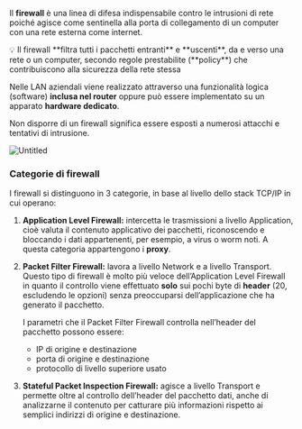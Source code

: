 Il **firewall** è una linea di difesa indispensabile contro le intrusioni di rete poiché agisce come sentinella alla porta di collegamento di un computer con una rete esterna come internet.

<aside> 💡 Il firewall **filtra tutti i pacchetti entranti** e **uscenti**, da e verso una rete o un computer, secondo regole prestabilite (**policy**) che contribuiscono alla sicurezza della rete stessa

</aside>

Nelle LAN aziendali viene realizzato attraverso una funzionalità logica (software) **inclusa nel router** oppure può essere implementato su un apparato **hardware dedicato**.

Non disporre di un firewall significa essere esposti a numerosi attacchi e tentativi di intrusione.

![Untitled](https://prod-files-secure.s3.us-west-2.amazonaws.com/9d17744a-5448-4680-a196-fbe1ea7a9950/8785af29-8b9c-4786-8aa8-c593617bcf7b/Untitled.png)

### Categorie di firewall

I firewall si distinguono in 3 categorie, in base al livello dello stack TCP/IP in cui operano:

1. **Application Level Firewall:** intercetta le trasmissioni a livello Application, cioè valuta il contenuto applicativo dei pacchetti, riconoscendo e bloccando i dati appartenenti, per esempio, a virus o worm noti. A questa categoria appartengono i **proxy**.
    
2. **Packet Filter Firewall:** lavora a livello Network e a livello Transport. Questo tipo di firewall è molto più veloce dell’Application Level Firewall in quanto il controllo viene effettuato **solo** sui pochi byte di **header** (20, escludendo le opzioni) senza preoccuparsi dell’applicazione che ha generato il pacchetto.
    
    I parametri che il Packet Filter Firewall controlla nell’header del pacchetto possono essere:
    
    - IP di origine e destinazione
    - porta di origine e destinazione
    - protocollo di livello superiore usato
3. **Stateful Packet Inspection Firewall:** agisce a livello Transport e permette oltre al controllo dell’header del pacchetto dati, anche di analizzarne il contenuto per catturare più informazioni rispetto ai semplici indirizzi di origine e destinazione.